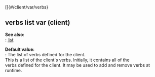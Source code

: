 []{#/client/var/verbs}    
## verbs list var (client)    
**See also:**    
:   [list](/ref/list/list.md)    
<!-- -->    
**Default value:**    
:   The list of verbs defined for the client.    
This is a list of the client\'s verbs. Initially, it contains all of the    
verbs defined for the client. It may be used to add and remove verbs at    
runtime.  